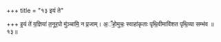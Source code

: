 +++
title = "१३ इयं ते"

+++
इ॒यं ते॑ य॒ज्ञिया॑ त॒नूर॒पो मु॑ञ्चामि॒ न प्र॒जाम्। अ॒ँहो॒मुचः॒ स्वाहा॑कृताः पृथि॒वीमावि॑शत पृथि॒व्या सम्भ॑व ॥१३॥